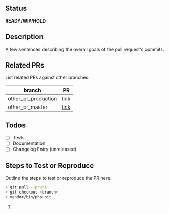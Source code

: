 ## Status
<!-- If WIP please prefix the title with [WIP] -->
<!--- **READY/WIP/HOLD** --->
**READY/WIP/HOLD**

## Description
A few sentences describing the overall goals of the pull request's commits.

## Related PRs
List related PRs against other branches:

branch | PR
------ | ------
other_pr_production | [link]()
other_pr_master | [link]()

## Todos
- [ ] Tests
- [ ] Documentation
- [ ] Changelog Entry (unreleased)

## Steps to Test or Reproduce
Outline the steps to test or reproduce the PR here.

```bash
> git pull --prune
> git checkout <branch>
> vendor/bin/phpunit
```

1.
